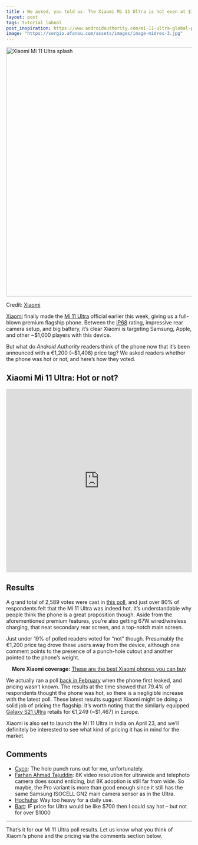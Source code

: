```yaml
---
title : We asked, you told us: The Xiaomi Mi 11 Ultra is hot even at $1,400
layout: post
tags: tutorial labnol
post_inspiration: https://www.androidauthority.com/mi-11-ultra-global-poll-results-1214253/
image: "https://sergio.afanou.com/assets/images/image-midres-3.jpg"
---
```


<p><html><body><img class="aligncenter size-large wp-image-1213412 noname aa-img" title="Xiaomi Mi 11 Ultra splash" src="https://cdn57.androidauthority.net/wp-content/uploads/2021/03/Xiaomi-Mi-11-Ultra-splash-1200x675.jpg" alt="Xiaomi Mi 11 Ultra splash" width="1200" height="675" data-attachment-id="1213412" srcset="https://cdn57.androidauthority.net/wp-content/uploads/2021/03/Xiaomi-Mi-11-Ultra-splash-1200x675.jpg 1200w, https://cdn57.androidauthority.net/wp-content/uploads/2021/03/Xiaomi-Mi-11-Ultra-splash-300x170.jpg 300w, https://cdn57.androidauthority.net/wp-content/uploads/2021/03/Xiaomi-Mi-11-Ultra-splash-768x432.jpg 768w, https://cdn57.androidauthority.net/wp-content/uploads/2021/03/Xiaomi-Mi-11-Ultra-splash-1536x864.jpg 1536w, https://cdn57.androidauthority.net/wp-content/uploads/2021/03/Xiaomi-Mi-11-Ultra-splash-16x9.jpg 16w, https://cdn57.androidauthority.net/wp-content/uploads/2021/03/Xiaomi-Mi-11-Ultra-splash-32x18.jpg 32w, https://cdn57.androidauthority.net/wp-content/uploads/2021/03/Xiaomi-Mi-11-Ultra-splash-28x16.jpg 28w, https://cdn57.androidauthority.net/wp-content/uploads/2021/03/Xiaomi-Mi-11-Ultra-splash-56x32.jpg 56w, https://cdn57.androidauthority.net/wp-content/uploads/2021/03/Xiaomi-Mi-11-Ultra-splash-64x36.jpg 64w, https://cdn57.androidauthority.net/wp-content/uploads/2021/03/Xiaomi-Mi-11-Ultra-splash-712x400.jpg 712w, https://cdn57.androidauthority.net/wp-content/uploads/2021/03/Xiaomi-Mi-11-Ultra-splash-1000x563.jpg 1000w, https://cdn57.androidauthority.net/wp-content/uploads/2021/03/Xiaomi-Mi-11-Ultra-splash-792x446.jpg 792w, https://cdn57.androidauthority.net/wp-content/uploads/2021/03/Xiaomi-Mi-11-Ultra-splash-1280x720.jpg 1280w, https://cdn57.androidauthority.net/wp-content/uploads/2021/03/Xiaomi-Mi-11-Ultra-splash-840x472.jpg 840w, https://cdn57.androidauthority.net/wp-content/uploads/2021/03/Xiaomi-Mi-11-Ultra-splash-1340x754.jpg 1340w, https://cdn57.androidauthority.net/wp-content/uploads/2021/03/Xiaomi-Mi-11-Ultra-splash-770x433.jpg 770w, https://cdn57.androidauthority.net/wp-content/uploads/2021/03/Xiaomi-Mi-11-Ultra-splash-356x200.jpg 356w, https://cdn57.androidauthority.net/wp-content/uploads/2021/03/Xiaomi-Mi-11-Ultra-splash-675x380.jpg 675w, https://cdn57.androidauthority.net/wp-content/uploads/2021/03/Xiaomi-Mi-11-Ultra-splash.jpg 1920w" sizes="(max-width: 1200px) 100vw, 1200px" /></p>
<div class="aa-img-source-credit">
<div class="aa-img-source-and-credit full">
<div class="aa-img-source text-right"><span>Credit:</span> <a rel="nofollow" class="img-credit-link" target="_blank" href="https://blog.mi.com/en/2021/03/29/the-pinnacle-of-smartphone-photography-mi-11-ultra-launches-globally/">Xiaomi</a></div>
</div>
</div>
<p><a href="https://www.androidauthority.com/xiaomi-1158659/">Xiaomi</a> finally made the <a href="https://www.androidauthority.com/xiaomi-mi-11-series-1212330/">Mi 11 Ultra</a> official earlier this week, giving us a full-blown premium flagship phone. Between the <a href="https://www.androidauthority.com/best-waterproof-phones-718588/">IP68</a> rating, impressive rear camera setup, and big battery, it&#8217;s clear Xiaomi is targeting Samsung, Apple, and other ~$1,000 players with this device.</p>
<p>But what do <em>Android Authority</em> readers think of the phone now that it&#8217;s been announced with a €1,200 (~$1,408) price tag? We asked readers whether the phone was hot or not, and here&#8217;s how they voted.</p>
<h2>Xiaomi Mi 11 Ultra: Hot or not?</h2>
<p><iframe style="border: none;" title="Xiaomi Mi 11 Ultra hot or not" src="https://e.infogram.com/1326da6b-c0d9-403a-a488-e9662a5eb583?src=embed" width="100%" height="497" frameborder="0" scrolling="no" allowfullscreen="allowfullscreen"></iframe></p>
<h2>Results</h2>
<p>A grand total of 2,589 votes were cast in <a href="https://www.androidauthority.com/xiaomi-mi-11-ultra-hot-or-not-poll-1213223/">this poll</a>, and just over 80% of respondents felt that the Mi 11 Ultra was indeed hot. It&#8217;s understandable why people think the phone is a great proposition though. Aside from the aforementioned premium features, you&#8217;re also getting 67W wired/wireless charging, that neat secondary rear screen, and a top-notch main screen.</p>
<p>Just under 19% of polled readers voted for &#8220;not&#8221; though. Presumably the €1,200 price tag drove these users away from the device, although one comment points to the presence of a punch-hole cutout and another pointed to the phone&#8217;s weight.</p>
<p style="text-align: center;"><strong>More Xiaomi coverage:</strong> <a href="https://www.androidauthority.com/best-xiaomi-phones-2-833837/">These are the best Xiaomi phones you can buy</a></p>
<p>We actually ran a poll <a href="https://www.androidauthority.com/xiaomi-mi-11-ultra-poll-results-1201651/">back in February</a> when the phone first leaked, and pricing wasn&#8217;t known. The results at the time showed that 79.4% of respondents thought the phone was hot, so there is a negligible increase with the latest poll. These latest results suggest Xiaomi might be doing a solid job of pricing the flagship. It&#8217;s worth noting that the similarly equipped <a href="https://www.androidauthority.com/samsung-galaxy-s21-series-1147733/">Galaxy S21 Ultra</a> retails for €1,249 (~$1,467) in Europe.</p>
<p>Xiaomi is also set to launch the Mi 11 Ultra in India on April 23, and we&#8217;ll definitely be interested to see what kind of pricing it has in mind for the market.</p>
<h2>Comments</h2>
<ul>
<li><a href="https://disqus.com/by/disqus_52XBimIiL3/" target="_blank" rel="noopener noreferrer" data-action="profile" data-username="disqus_52XBimIiL3">Cyco</a>: The hole punch runs out for me, unfortunately.</li>
<li><a href="https://disqus.com/by/fat8893/" target="_blank" rel="noopener noreferrer" data-action="profile" data-username="fat8893">Farhan Ahmad Tajuddin</a>: 8K video resolution for ultrawide and telephoto camera does sound enticing, but 8K adoption is still far from wide. So maybe, the Pro variant is more than good enough since it still has the same Samsung ISOCELL GN2 main camera sensor as in the Ultra.</li>
<li><a href="https://disqus.com/by/hochuha/" target="_blank" rel="noopener noreferrer" data-action="profile" data-username="hochuha">Hochuha</a>: Way too heavy for a daily use.</li>
<li><span class="author publisher-anchor-color"><a href="https://disqus.com/by/Bart_123456/" target="_blank" rel="noopener noreferrer" data-action="profile" data-username="Bart_123456">Bart</a>: IF price for Ultra would be like $700 then I could say hot &#8211; but not for over $1000</span></li>
</ul>
<hr>
<p>That&#8217;s it for our Mi 11 Ultra poll results. Let us know what you think of Xiaomi&#8217;s phone and the pricing via the comments section below.</body></html></p>
